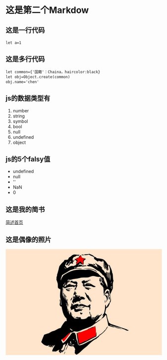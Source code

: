 # 这是第二个Markdow
## 这是一行代码
`let a=1`
## 这是多行代码
```
let common={'国籍'：Chaina，haircolor:black}
let obj=Object.create(common)
obj.name='chen'
```
## js的数据类型有
1. number
2. string
3. symbol
4. bool
5. null
6. undefined
7. object
## js的5个falsy值
* undefined
* null
* ''
* NaN
* 0
## 这是我的简书
[简述首页](https://www.jianshu.com/)
## 这是偶像的照片
![偶像](maoyeye.jpg)

